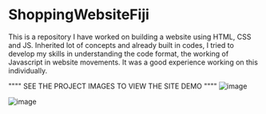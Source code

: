# ShoppingWebsiteFiji
This is a repository I have worked on building a website using HTML, CSS and JS. Inherited lot of concepts and already built in codes, I tried to develop my skills in understanding the code format, the working of Javascript in website movements. It was a good experience working on this individually.

"""" SEE THE PROJECT IMAGES TO VIEW THE SITE DEMO """"
![image](https://github.com/user-attachments/assets/f018380e-b9c7-4a82-87c1-ffc99e15b961)

![image](https://github.com/user-attachments/assets/92588c81-255d-45aa-983e-e8a0b31d3d8f)
